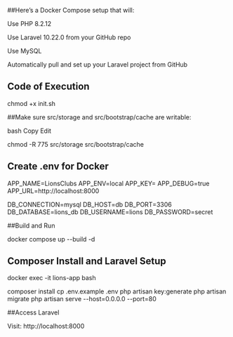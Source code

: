 ##Here’s a Docker Compose setup that will:

Use PHP 8.2.12

Use Laravel 10.22.0 from your GitHub repo

Use MySQL

Automatically pull and set up your Laravel project from GitHub


## Code of Execution

chmod +x init.sh


##Make sure src/storage and src/bootstrap/cache are writable:

bash Copy Edit

chmod -R 775 src/storage src/bootstrap/cache

## Create .env for Docker
APP_NAME=LionsClubs
APP_ENV=local
APP_KEY=
APP_DEBUG=true
APP_URL=http://localhost:8000

DB_CONNECTION=mysql
DB_HOST=db
DB_PORT=3306
DB_DATABASE=lions_db
DB_USERNAME=lions
DB_PASSWORD=secret


##Build and Run

docker compose up --build -d


## Composer Install and Laravel Setup

docker exec -it lions-app bash

composer install
cp .env.example .env
php artisan key:generate
php artisan migrate
php artisan serve --host=0.0.0.0 --port=80

##Access Laravel

Visit: http://localhost:8000